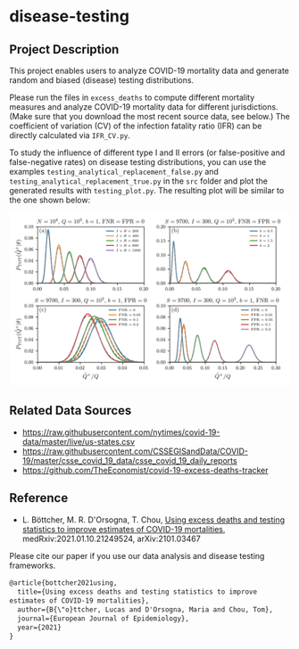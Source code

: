 # disease-testing

## Project Description

This project enables users to analyze COVID-19 mortality data and generate random and biased (disease) testing distributions.

Please run the files in ``excess_deaths`` to compute different mortality measures and analyze COVID-19 mortality data for different jurisdictions. (Make sure that you download the most recent source data, see below.) The coefficient of variation (CV) of the infection fatality ratio (IFR) can be directly calculated via ``IFR_CV.py``.

To study the influence of different type I and II errors (or false-positive and false-negative rates) on disease testing distributions, you can use the examples ``testing_analytical_replacement_false.py`` and ``testing_analytical_replacement_true.py`` in the ``src`` folder and plot the generated results with ``testing_plot.py``. The resulting plot will be similar to the one shown below:

![Image](testing.png)


## Related Data Sources

* https://raw.githubusercontent.com/nytimes/covid-19-data/master/live/us-states.csv
* https://raw.githubusercontent.com/CSSEGISandData/COVID-19/master/csse_covid_19_data/csse_covid_19_daily_reports
* https://github.com/TheEconomist/covid-19-excess-deaths-tracker

## Reference
* L. Böttcher, M. R. D'Orsogna, T. Chou, [Using excess deaths and testing statistics to improve estimates of COVID-19 mortalities](https://www.medrxiv.org/content/10.1101/2021.01.10.21249524v1.full), medRxiv:2021.01.10.21249524, arXiv:2101.03467

Please cite our paper if you use our data analysis and disease testing frameworks.

```
@article{bottcher2021using,
  title={Using excess deaths and testing statistics to improve estimates of COVID-19 mortalities},
  author={B{\"o}ttcher, Lucas and D'Orsogna, Maria and Chou, Tom},
  journal={European Journal of Epidemiology},
  year={2021}
}
```
